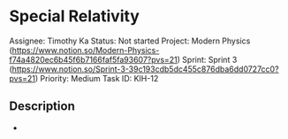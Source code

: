# Special Relativity

Assignee: Timothy Ka
Status: Not started
Project: Modern Physics (https://www.notion.so/Modern-Physics-f74a4820ec6b45f6b7166faf5fa93607?pvs=21)
Sprint: Sprint 3 (https://www.notion.so/Sprint-3-39c193cdb5dc455c876dba6dd0727cc0?pvs=21)
Priority: Medium
Task ID: KIH-12

## Description

-